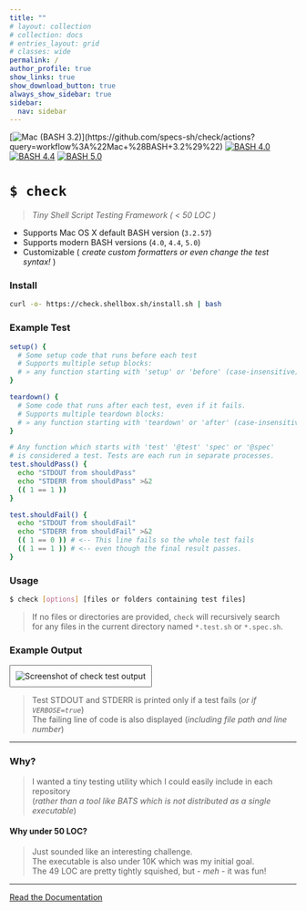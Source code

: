 ```yaml
---
title: ""
# layout: collection
# collection: docs
# entries_layout: grid
# classes: wide
permalink: /
author_profile: true
show_links: true
show_download_button: true
always_show_sidebar: true
sidebar:
  nav: sidebar
---
```


[![Mac (BASH 3.2)](https://github.com/specs-sh/check/workflows/Mac%20(BASH%203.2)/badge.svg)](https://github.com/specs-sh/check/actions?query=workflow%3A%22Mac+%28BASH+3.2%29%22) [![BASH 4.0](https://github.com/specs-sh/check/workflows/BASH%204.0/badge.svg)](https://github.com/specs-sh/check/actions?query=workflow%3A%22BASH+4.0%22) [![BASH 4.4](https://github.com/specs-sh/check/workflows/BASH%204.4/badge.svg)](https://github.com/specs-sh/check/actions?query=workflow%3A%22BASH+4.4%22) [![BASH 5.0](https://github.com/specs-sh/check/workflows/BASH%205.0/badge.svg)](https://github.com/specs-sh/check/actions?query=workflow%3A%22BASH+5.0%22)

# `$ check`

> _Tiny Shell Script Testing Framework ( < 50 LOC )_

- Supports Mac OS X default BASH version (`3.2.57`)
- Supports modern BASH versions (`4.0`, `4.4`, `5.0`)
- Customizable ( _create custom formatters or even change the test syntax!_ )

### Install

```sh
curl -o- https://check.shellbox.sh/install.sh | bash
```

### Example Test

```sh
setup() {
  # Some setup code that runs before each test
  # Supports multiple setup blocks:
  # » any function starting with 'setup' or 'before' (case-insensitive)
}

teardown() {
  # Some code that runs after each test, even if it fails.
  # Supports multiple teardown blocks:
  # » any function starting with 'teardown' or 'after' (case-insensitive)
}

# Any function which starts with 'test' '@test' 'spec' or '@spec'
# is considered a test. Tests are each run in separate processes.
test.shouldPass() {
  echo "STDOUT from shouldPass"
  echo "STDERR from shouldPass" >&2
  (( 1 == 1 ))
}

test.shouldFail() {
  echo "STDOUT from shouldFail"
  echo "STDERR from shouldFail" >&2
  (( 1 == 0 )) # <-- This line fails so the whole test fails
  (( 1 == 1 )) # <-- even though the final result passes.
}
```

### Usage

```sh
$ check [options] [files or folders containing test files]
```

> If no files or directories are provided, `check` will recursively search  
> for any files in the current directory named `*.test.sh` or `*.spec.sh`.

### Example Output

<img alt="Screenshot of check test output" src="/assets/images/screenshot.png" style="max-height: 300px; border-radius: 2%; border: 1px solid; border-color: #666 !important;  padding: 10px; display: inline-block;" />

> Test STDOUT and STDERR is printed only if a test fails (_or if `VERBOSE=true`_)  
> The failing line of code is also displayed (_including file path and line number_)

---

### Why?

> I wanted a tiny testing utility which I could easily include in each repository  
> (_rather than a tool like BATS which is not distributed as a single executable_)

#### Why under 50 LOC?

> Just sounded like an interesting challenge.  
> The executable is also under 10K which was my initial goal.  
> The 49 LOC are pretty tightly squished, but - _meh_ - it was fun!

---

<a href="/docs"><i class="fad fa-books"></i> Read the Documentation</a>